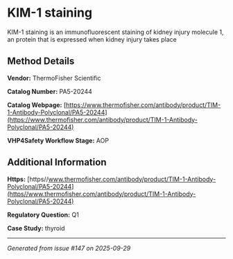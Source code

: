 # KIM-1 staining

KIM-1 staining is an immunofluorescent staining of kidney injury molecule 1, an protein that is expressed when kidney injury takes place

## Method Details

**Vendor:** ThermoFisher Scientific

**Catalog Number:** PA5-20244

**Catalog Webpage:** [https://www.thermofisher.com/antibody/product/TIM-1-Antibody-Polyclonal/PA5-20244](https://www.thermofisher.com/antibody/product/TIM-1-Antibody-Polyclonal/PA5-20244)

**VHP4Safety Workflow Stage:** AOP

## Additional Information

**Https:** [https//www.thermofisher.com/antibody/product/TIM-1-Antibody-Polyclonal/PA5-20244](https//www.thermofisher.com/antibody/product/TIM-1-Antibody-Polyclonal/PA5-20244)

**Regulatory Question:** Q1

**Case Study:** thyroid

---

*Generated from issue #147 on 2025-09-29*
